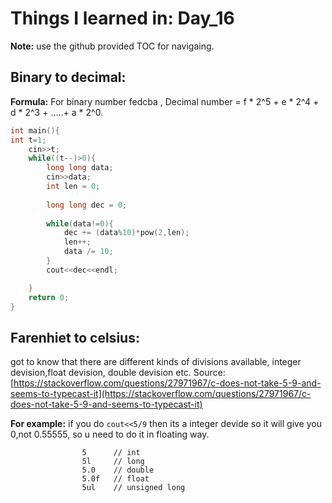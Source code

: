 # Things I learned in: Day_16
**Note:** use the github provided TOC for navigaing.

## Binary to decimal:
**Formula:** 
For binary number fedcba , Decimal number = f * 2^5 + e * 2^4 + d * 2^3 + …..+ a * 2^0.
```cpp
int main(){
int t=1;
    cin>>t;
    while((t--)>0){
        long long data;
        cin>>data;
        int len = 0;
        
        long long dec = 0;
        
        while(data!=0){
            dec += (data%10)*pow(2,len);
            len++;
            data /= 10;
        }
        cout<<dec<<endl;

    }
    return 0;
}
```

## Farenhiet to celsius:
got to know that there are different kinds of divisions available, integer devision,float devision, double devision etc. 
Source: [https://stackoverflow.com/questions/27971967/c-does-not-take-5-9-and-seems-to-typecast-it](https://stackoverflow.com/questions/27971967/c-does-not-take-5-9-and-seems-to-typecast-it)

**For example:** if you do `cout<<5/9` then its a integer devide so it will give you 0,not 0.55555, so u need to do it in floating way.
```
                5      // int
                5l     // long
                5.0    // double
                5.0f   // float
                5ul    // unsigned long
```
